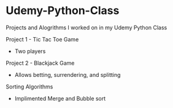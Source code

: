# Udemy-Python-Class
 Projects and Alogrithms I worked on in my Udemy Python Class

 Project 1 - Tic Tac Toe Game
 - Two players

 Project 2 - Blackjack Game
 - Allows betting, surrendering, and splitting

 Sorting Algorithms
 - Implimented Merge and Bubble sort

